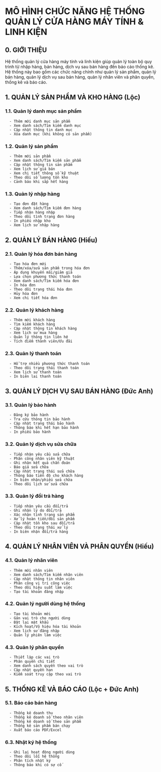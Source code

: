 # MÔ HÌNH CHỨC NĂNG HỆ THỐNG QUẢN LÝ CỬA HÀNG MÁY TÍNH & LINH KIỆN

## 0. GIỚI THIỆU
   Hệ thống quản lý cửa hàng máy tính và linh kiện giúp quản lý toàn bộ quy trình từ nhập hàng, bán hàng, dịch vụ sau bán hàng đến báo cáo thống kê. Hệ thống này bao gồm các chức năng chính như quản lý sản phẩm, quản lý bán hàng, quản lý dịch vụ sau bán hàng, quản lý nhân viên và phân quyền, thống kê và báo cáo.

## 1. QUẢN LÝ SẢN PHẨM VÀ KHO HÀNG (Lộc)
   ### 1.1. Quản lý danh mục sản phẩm
      - Thêm mới danh mục sản phẩm
      - Xem danh sách/Tìm kiếm danh mục
      - Cập nhật thông tin danh mục
      - Xóa danh mục (khi không có sản phẩm)

   ### 1.2. Quản lý sản phẩm
      - Thêm mới sản phẩm
      - Xem danh sách/Tìm kiếm sản phẩm
      - Cập nhật thông tin sản phẩm
      - Xem lịch sử giá bán
      - Xem chi tiết thông số kỹ thuật
      - Theo dõi số lượng tồn kho
      - Cảnh báo khi sắp hết hàng

   ### 1.3. Quản lý nhập hàng
      - Tạo đơn đặt hàng
      - Xem danh sách/Tìm kiếm đơn hàng
      - Tiếp nhận hàng nhập
      - Theo dõi tình trạng đơn hàng
      - In phiếu nhập kho
      - Xem lịch sử nhập hàng


## 2. QUẢN LÝ BÁN HÀNG (Hiếu)
   ### 2.1. Quản lý hóa đơn bán hàng
      - Tạo hóa đơn mới
      - Thêm/xóa/sửa sản phẩm trong hóa đơn
      - Áp dụng khuyến mãi/giảm giá
      - Lựa chọn phương thức thanh toán
      - Xem danh sách/Tìm kiếm hóa đơn
      - In hóa đơn
      - Theo dõi trạng thái hóa đơn
      - Hủy hóa đơn
      - Xem chi tiết hóa đơn

   ### 2.2. Quản lý khách hàng
      - Thêm mới khách hàng
      - Tìm kiếm khách hàng
      - Cập nhật thông tin khách hàng
      - Xem lịch sử mua hàng
      - Quản lý thông tin liên hệ
      - Tích điểm thành viên/Ưu đãi

   ### 2.3. Quản lý thanh toán
      - Hỗ trợ nhiều phương thức thanh toán
      - Theo dõi trạng thái thanh toán
      - Xem lịch sử thanh toán
      - In biên lai thanh toán

## 3. QUẢN LÝ DỊCH VỤ SAU BÁN HÀNG (Đức Anh)
   ### 3.1. Quản lý bảo hành
      - Đăng ký bảo hành
      - Tra cứu thông tin bảo hành
      - Cập nhật trạng thái bảo hành
      - Thông báo khi hết hạn bảo hành
      - In phiếu bảo hành

   ### 3.2. Quản lý dịch vụ sửa chữa
      - Tiếp nhận yêu cầu sửa chữa
      - Phân công nhân viên kỹ thuật
      - Ghi nhận kết quả chẩn đoán
      - Báo giá sửa chữa
      - Cập nhật trạng thái sửa chữa
      - Thông báo tiến độ cho khách hàng
      - In biên nhận/phiếu sửa chữa
      - Theo dõi lịch sử sửa chữa

   ### 3.3. Quản lý đổi trả hàng
      - Tiếp nhận yêu cầu đổi/trả
      - Ghi nhận lý do đổi/trả
      - Xác nhận tình trạng sản phẩm
      - Xử lý hoàn tiền/đổi sản phẩm
      - Cập nhật tồn kho sau đổi/trả
      - Theo dõi trạng thái xử lý
      - In biên nhận đổi/trả hàng

## 4. QUẢN LÝ NHÂN VIÊN VÀ PHÂN QUYỀN (Hiếu)
   ### 4.1. Quản lý nhân viên
      - Thêm mới nhân viên
      - Xem danh sách/Tìm kiếm nhân viên
      - Cập nhật thông tin nhân viên
      - Phân công vị trí công việc
      - Theo dõi hiệu suất làm việc
      - Tạo tài khoản đăng nhập

   ### 4.2. Quản lý người dùng hệ thống
      - Tạo tài khoản mới
      - Gán vai trò cho người dùng
      - Đặt lại mật khẩu
      - Kích hoạt/Vô hiệu hóa tài khoản
      - Xem lịch sử đăng nhập
      - Quản lý phiên làm việc

   ### 4.3. Quản lý phân quyền
      - Thiết lập các vai trò
      - Phân quyền chi tiết
      - Xem danh sách quyền theo vai trò
      - Cập nhật quyền hạn
      - Kiểm soát truy cập theo vai trò

## 5. THỐNG KÊ VÀ BÁO CÁO (Lộc + Đức Anh)
   ### 5.1. Báo cáo bán hàng
      - Thống kê doanh thu
      - Thống kê doanh số theo nhân viên
      - Thống kê doanh số theo sản phẩm
      - Thống kê sản phẩm bán chạy
      - Xuất báo cáo PDF/Excel





   ### 6.3. Nhật ký hệ thống
      - Ghi lại hoạt động người dùng
      - Theo dõi lỗi hệ thống
      - Phân tích nhật ký
      - Thông báo khi có sự cố
